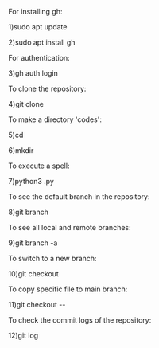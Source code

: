 For installing gh:

1)sudo apt update

2)sudo apt install gh


For authentication:

3)gh auth login


To clone the repository:

4)git clone <repository link>


To make a directory 'codes':

5)cd <repository name>

6)mkdir <directory name>

To execute a spell:

7)python3 <spellname>.py


To see the default branch in the repository:

8)git branch


To see all local and remote branches:

9)git branch -a


To switch to a new branch:

10)git checkout <branch name>


To copy specific file to main branch:

11)git checkout <branch name> -- <file path>


To check the commit logs of the repository:

12)git log







